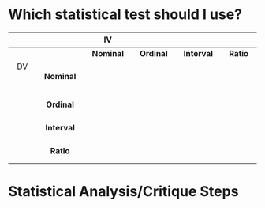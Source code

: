 # Which statistical test should I use?

| <img width="441" height="1"> |  <img width="441" height="1"> | IV<img width="441" height="1"> | <img width="441" height="1"> | <img width="441" height="1"> | <img width="441" height="1"> |
| :---: | :---: | :---: | :---: | :---: | :---: |
| <img width="441" height="1"> |  | **Nominal**  | **Ordinal** | **Interval** | **Ratio** |
| DV<img width="441" height="1"><br><br><br> | **Nominal** |  |  |  |  |
| <img width="441" height="1"><br><br><br> | **Ordinal** |  |  |  |  |
| <img width="441" height="1"><br><br><br> | **Interval** |  |  |  |  |
| <img width="441" height="1"><br><br><br> | **Ratio** |  |  |  |  |

# Statistical Analysis/Critique Steps
